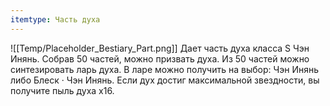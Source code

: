 ```yaml
---
itemtype: Часть духа
---
```

![[Temp/Placeholder_Bestiary_Part.png]]
Дает часть духа класса S Чэн Инянь. Собрав 50 частей, можно призвать духа. Из 50 частей можно синтезировать ларь духа. В ларе можно получить на выбор: Чэн Инянь либо Блеск · Чэн Инянь. Если дух достиг максимальной звездности, вы получите пыль духа х16.
